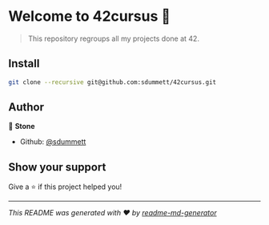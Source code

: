 # Welcome to 42cursus 👋

> This repository regroups all my projects done at 42.

## Install

```sh
git clone --recursive git@github.com:sdummett/42cursus.git
```

## Author

👤 **Stone**

* Github: [@sdummett](https://github.com/sdummett)

## Show your support

Give a ⭐️ if this project helped you!


***
_This README was generated with ❤️ by [readme-md-generator](https://github.com/kefranabg/readme-md-generator)_
